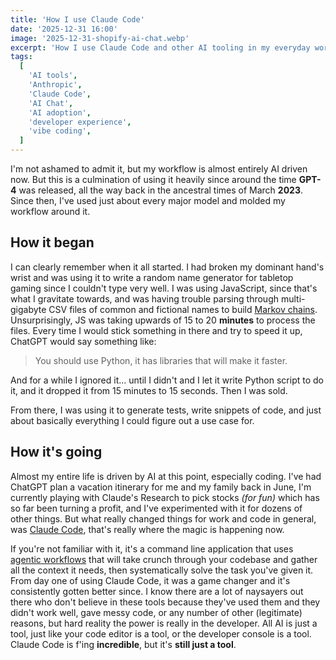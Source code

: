 ```yaml
---
title: 'How I use Claude Code'
date: '2025-12-31 16:00'
image: '2025-12-31-shopify-ai-chat.webp'
excerpt: 'How I use Claude Code and other AI tooling in my everyday workflow as a software engineer.'
tags:
  [
    'AI tools',
    'Anthropic',
    'Claude Code',
    'AI Chat',
    'AI adoption',
    'developer experience',
    'vibe coding',
  ]
---
```


I'm not ashamed to admit it, but my workflow is almost entirely AI driven now. But this is a culmination of using it heavily since around the time **GPT-4** was released, all the way back in the ancestral times of March **2023**. Since then, I've used just about every major model and molded my workflow around it.

## How it began

I can clearly remember when it all started. I had broken my dominant hand's wrist and was using it to write a random name generator for tabletop gaming since I couldn't type very well. I was using JavaScript, since that's what I gravitate towards, and was having trouble parsing through multi-gigabyte CSV files of common and fictional names to build [Markov chains](https://en.wikipedia.org/wiki/Markov_chain). Unsurprisingly, JS was taking upwards of 15 to 20 **minutes** to process the files. Every time I would stick something in there and try to speed it up, ChatGPT would say something like:

> You should use Python, it has libraries that will make it faster.

And for a while I ignored it... until I didn't and I let it write Python script to do it, and it dropped it from 15 minutes to 15 seconds. Then I was sold.

From there, I was using it to generate tests, write snippets of code, and just about basically everything I could figure out a use case for.

## How it's going

Almost my entire life is driven by AI at this point, especially coding. I've had ChatGPT plan a vacation itinerary for me and my family back in June, I'm currently playing with Claude's Research to pick stocks _(for fun)_ which has so far been turning a profit, and I've experimented with it for dozens of other things. But what really changed things for work and code in general, was [Claude Code](https://www.anthropic.com/claude-code), that's really where the magic is happening now.

If you're not familiar with it, it's a command line application that uses [agentic workflows](https://claude.ai/share/88fb030c-ce12-4072-b3ec-6fa402936f44) that will take crunch through your codebase and gather all the context it needs, then systematically solve the task you've given it. From day one of using Claude Code, it was a game changer and it's consistently gotten better since. I know there are a lot of naysayers out there who don't believe in these tools because they've used them and they didn't work well, gave messy code, or any number of other (legitimate) reasons, but hard reality the power is really in the developer. All AI is just a tool, just like your code editor is a tool, or the developer console is a tool. Claude Code is f'ing **incredible**, but it's **still just a tool**.

